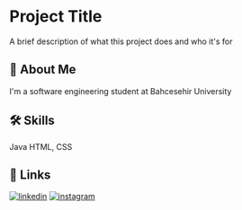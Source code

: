 
# Project Title

A brief description of what this project does and who it's for


## 🚀 About Me
I'm a software engineering student at Bahcesehir University


## 🛠 Skills
Java HTML, CSS



## 🔗 Links

[![linkedin](https://img.shields.io/badge/linkedin-0A66C2?style=for-the-badge&logo=linkedin&logoColor=white)](https://www.linkedin.com/in/ossama-hussainy-7a7206264/)
[![instagram](https://img.shields.io/badge/instagram-4d4d4d?style=for-the-badge&logo=instagram&logoColor=red)](https://www.instagram.com/ossama_hussainy/)

